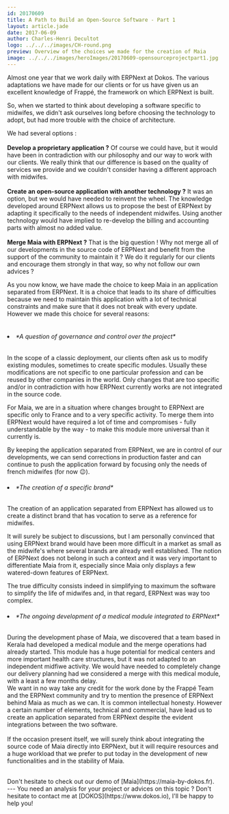 ```yaml
---
id: 20170609
title: A Path to Build an Open-Source Software - Part 1
layout: article.jade
date: 2017-06-09
author: Charles-Henri Decultot
logo: ../../../images/CH-round.png
preview: Overview of the choices we made for the creation of Maia
image: ../../../images/heroImages/20170609-opensourceprojectpart1.jpg
---
```

Almost one year that we work daily with ERPNext at Dokos. The various adaptations we have made for our clients or for us have given us an excellent knowledge of Frappé, the framework on which ERPNext is built.   

So, when we started to think about developing a software specific to midwifes, we didn't ask ourselves long before choosing the technology to adopt, but had more trouble with the choice of architecture.  

We had several options :  
<br>
**Develop a proprietary application ?**
Of course we could have, but it would have been in contradiction with our philosophy and our way to work with our clients. We really think that our difference is based on the quality of services we provide and we couldn't consider having a different approach with midwifes.     
<br>
**Create an open-source application with another technology ?**
It was an option, but we would have needed to reinvent the wheel. The knowledge developed around ERPNext allows us to propose the best of ERPNext by adapting it specifically to the needs of independent midwifes. Using another technology would have implied to re-develop the billing and accounting parts with almost no added value.  
<br>
**Merge Maia with ERPNext ?**
That is the big question ! Why not merge all of our developments in the source code of ERPNext and benefit from the support of the community to maintain it ? We do it regularly for our clients and encourage them strongly in that way, so why not follow our own advices ?  

As you now know, we have made the choice to keep Maia in an application separated from ERPNext. It is a choice that leads to its share of difficulties because we need to maintain this application with a lot of technical constraints and make sure that it does not break with every update.
However we made this choice for several reasons:  
<br>
  <h6><li> *A question of governance and control over the project* </li></h6>

In the scope of a classic deployment, our clients often ask us to modify existing modules, sometimes to create specific modules. Usually these modifications are not specific to one particular profession and can be reused by other companies in the world.
Only changes that are too specific and/or in contradiction with how ERPNext currently works are not integrated in the source code.  

For Maia, we are in a situation where changes brought to ERPNext are specific only to France and to a very specific activity. To merge them into ERPNext would have required a lot of time and compromises - fully understandable by the way - to make this module more universal than it currently is.

By keeping the application separated from ERPNext, we are in control of our developments, we can send corrections in production faster and can continue to push the application forward by focusing only the needs of french midwifes (for now 😉).
<br>
  <h6><li> *The creation of a specific brand* </li></h6>

The creation of an application separated from ERPNext has allowed us to create a distinct brand that has vocation to serve as a reference for midwifes.

It will surely be subject to discussions, but I am personally convinced that using ERPNext brand would have been more difficult in a market as small as the midwife's where several brands are already well established. The notion of ERPNext does not belong in such a context and it was very important to differentiate Maia from it, especially since Maia only displays a few watered-down features of ERPNext.  

The true difficulty consists indeed in simplifying to maximum the software to simplify the life of midwifes and, in that regard, ERPNext was way too complex.
<br>
  <h6><li> *The ongoing development of a medical module integrated to ERPNext* </li></h6>

During the development phase of Maia, we discovered that a team based in Kerala had developed a medical module and the merge operations had already started.
This module has a huge potential for medical centers and more important health care structures, but it was not adapted to an independent midfiwe activity.
We would have needed to completely change our delivery planning had we considered a merge with this medical module, with a least a few months delay.
<br>
We want in no way take any credit for the work done by the Frappé Team and the ERPNext community and try to mention the presence of ERPNext behind Maia as much as we can. It is common intellectual honesty. However a certain number of elements, technical and commercial, have lead us to create an application separated from ERPNext despite the evident integrations between the two software.  
<br>
If the occasion present itself, we will surely think about integrating the source code of Maia directly into ERPNext, but it will require resources and a huge workload that we prefer to put today in the development of new functionalities and in the stability of Maia.  

<br>
Don't hesitate to check out our demo of [Maia](https://maia-by-dokos.fr).

</br>
---
You need an analysis for your project or advices on this topic ? Don't hesitate to contact me at [DOKOS](https://www.dokos.io), I'll be happy to help you!
